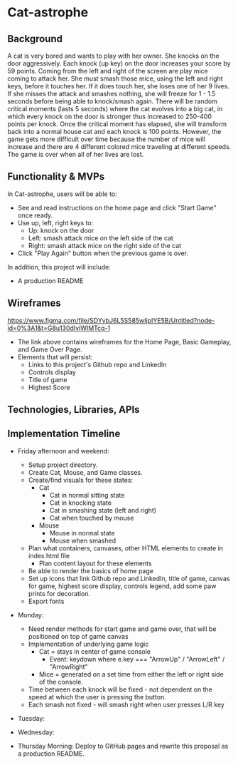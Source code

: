 # Cat-astrophe

## Background

A cat is very bored and wants to play with her owner. She knocks on the door aggressively. Each knock (up key) on the door increases your score by 59 points. Coming from the left and right of the screen are play mice coming to attack her. She must smash those mice, using the left and right keys, before it touches her. If it does touch her, she loses one of her 9 lives. If she misses the attack and smashes nothing, she will freeze for 1 - 1.5 seconds before being able to knock/smash again. There will be random critical moments (lasts 5 seconds) where the cat evolves into a big cat, in which every knock on the door is stronger thus increased to 250-400 points per knock. Once the critical moment has elapsed, she will transform back into a normal house cat and each knock is 100 points. However, the game gets more difficult over time because the number of mice will increase and there are 4 different colored mice traveling at different speeds. The game is over when all of her lives are lost. 

## Functionality & MVPs

In Cat-astrophe, users will be able to:
* See and read instructions on the home page and click "Start Game" once ready.
* Use up, left, right keys to:
  * Up: knock on the door
  * Left: smash attack mice on the left side of the cat
  * Right: smash attack mice on the right side of the cat
* Click "Play Again" button when the previous game is over.
  
In addition, this project will include:
* A production README

## Wireframes
https://www.figma.com/file/SDYybJ6L5S585wIjpIYE5B/Untitled?node-id=0%3A1&t=G8u130dIviWIMTcq-1
* The link above contains wireframes for the Home Page, Basic Gameplay, and Game Over Page.
* Elements that will persist: 
  * Links to this project's Github repo and LinkedIn
  * Controls display
  * Title of game
  * Highest Score
  
## Technologies, Libraries, APIs

## Implementation Timeline
* Friday afternoon and weekend:
  * Setup project directory. 
  * Create Cat, Mouse, and Game classes.
  * Create/find visuals for these states:
    * Cat
      * Cat in normal sitting state
      * Cat in knocking state
      * Cat in smashing state (left and right)
      * Cat when touched by mouse
    * Mouse
      * Mouse in normal state
      * Mouse when smashed
  * Plan what containers, canvases, other HTML elements to create in index.html file
    * Plan content layout for these elements
  * Be able to render the basics of home page
  * Set up icons that link Github repo and LinkedIn, title of game, canvas for game, highest score display, controls legend, add some paw prints for decoration.
  * Export fonts
  
* Monday: 
  * Need render methods for start game and game over, that will be positioned on top of game canvas
  * Implementation of underlying game logic 
    * Cat = stays in center of game console 
      * Event: keydown where e.key === "ArrowUp" / "ArrowLeft" / "ArrowRight"
    * Mice = generated on a set time from either the left or right side of the console. 
  * Time between each knock will be fixed - not dependent on the speed at which the user is pressing the button.
  * Each smash not fixed - will smash right when user presses L/R key
  

* Tuesday:

* Wednesday:

* Thursday Morning: Deploy to GitHub pages and rewrite this proposal as a production README.
 
